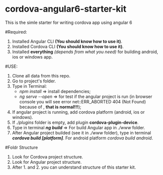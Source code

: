 # cordova-angular6-starter-kit
This is the simle starter for writing cordova app using angular 6

#Required:
1. Installed Angular CLI **(You should know how to use it)**.
2. Installed Cordova CLI **(You should know how to use it)**.
3. Installed **everything** *(depends from what you need)* for building android, ios or windows app.

#USE:
1. Clone all data from this repo.
2. Go to project's folder.
3. Type in Terminal:
	- *npm install* => install dependencies;
	- *ng serve --open* => for test if the angular project is run (in browser console you will see error net::ERR_ABORTED 404 (Not Found) because of <script src='cordova.js'></script>, **that is normal!!!**);
4. If angular project is running, add cordova platform (android, ios or windows).
5. If *./plugins* folder is empty, add plugin **cordova-plugin-device**.
6. Type in terminal __*ng build*__ => For build Angular app in *./www* folder.
7. After Angular project builded (see it in *./www* folder), type in terminal **_cordova build [platform]_**. For android platform *cordova build android*.

#Foldr Structure
1. Look for Cordova project structure.
2. Look for Angular project structure.
3. After 1. and 2. you can understand structure of this starter kit.